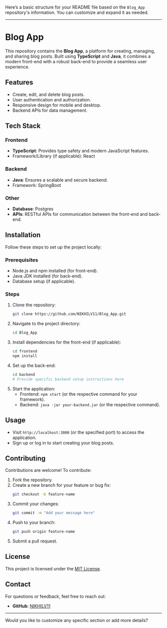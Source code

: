 Here’s a basic structure for your README file based on the `Blog_App` repository's information. You can customize and expand it as needed.

---

# Blog App

This repository contains the **Blog App**, a platform for creating, managing, and sharing blog posts. Built using **TypeScript** and **Java**, it combines a modern front-end with a robust back-end to provide a seamless user experience.

## Features

- Create, edit, and delete blog posts.
- User authentication and authorization.
- Responsive design for mobile and desktop.
- Backend APIs for data management.

## Tech Stack

### Frontend
- **TypeScript**: Provides type safety and modern JavaScript features.
- Framework/Library (if applicable): React

### Backend
- **Java**: Ensures a scalable and secure backend.
- Framework: SpringBoot

### Other
- **Database**: Postgres
- **APIs**: RESTful APIs for communication between the front-end and back-end.

## Installation

Follow these steps to set up the project locally:

### Prerequisites
- Node.js and npm installed (for front-end).
- Java JDK installed (for back-end).
- Database setup (if applicable).

### Steps
1. Clone the repository:
   ```bash
   git clone https://github.com/NIKHILV11/Blog_App.git
   ```
2. Navigate to the project directory:
   ```bash
   cd Blog_App
   ```
3. Install dependencies for the front-end (if applicable):
   ```bash
   cd frontend
   npm install
   ```
4. Set up the back-end:
   ```bash
   cd backend
   # Provide specific backend setup instructions here
   ```
5. Start the application:
   - Frontend: `npm start` (or the respective command for your framework).
   - Backend: `java -jar your-backend.jar` (or the respective command).

## Usage

- Visit `http://localhost:3000` (or the specified port) to access the application.
- Sign up or log in to start creating your blog posts.

## Contributing

Contributions are welcome! To contribute:

1. Fork the repository.
2. Create a new branch for your feature or bug fix:
   ```bash
   git checkout -b feature-name
   ```
3. Commit your changes:
   ```bash
   git commit -m "Add your message here"
   ```
4. Push to your branch:
   ```bash
   git push origin feature-name
   ```
5. Submit a pull request.

## License

This project is licensed under the [MIT License](LICENSE).

## Contact

For questions or feedback, feel free to reach out:

- **GitHub**: [NIKHILV11](https://github.com/NIKHILV11)

---

Would you like to customize any specific section or add more details?

